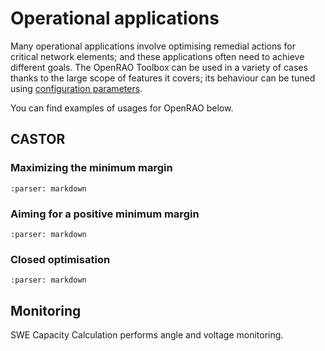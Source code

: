 # Operational applications

Many operational applications involve optimising remedial actions for critical network elements; and these applications often need to achieve different goals.
The OpenRAO Toolbox can be used in a variety of cases thanks to the large scope of features it covers; its behaviour can be tuned using [configuration parameters](parameters.md).

You can find examples of usages for OpenRAO below.

## CASTOR

### Maximizing the minimum margin

```{include} applications/max-min-margin.md
:parser: markdown
```

### Aiming for a positive minimum margin

```{include} applications/positive-margin.md
:parser: markdown
```

### Closed optimisation

```{include} applications/closed-optim.md
:parser: markdown
```

## Monitoring

SWE Capacity Calculation performs angle and voltage monitoring.